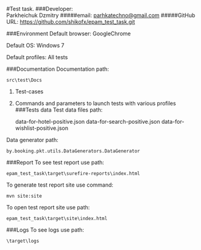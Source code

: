#Test task. 
###Developer:   
    Parkheichuk Dzmitry
#####email: 
    parhkatechno@gmail.com
#####GitHub URL: 
    https://github.com/shikofx/epam_test_task.git
   
###Environment
Default browser:   GoogleChrome 

Default OS:         Windows 7

Default profiles:   All tests

###Documentation
Documentation path: 
    
    src\test\Docs

1. Test-cases
2. Commands and parameters to launch tests with various profiles
###Tests data
Test data files path:

    data-for-hotel-positive.json
    data-for-search-positive.json
    data-for-wishlist-positive.json

Data generator path:

    by.booking.pkt.utils.DataGenerators.DataGenerator

###Report
To see test report use path: 

    epam_test_task\target\surefire-reports\index.html
To generate test report site use command:

    mvn site:site
To open test report site use path:

    epam_test_task\target\site\index.html
    
###Logs
To see logs use path:

    \target\logs
        

    
   
